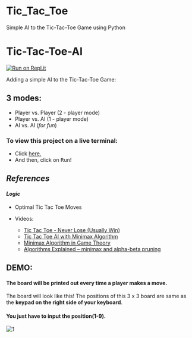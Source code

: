 # Tic_Tac_Toe
Simple AI to the Tic-Tac-Toe Game using Python
# Tic-Tac-Toe-AI

[![Run on Repl.it](https://repl.it/badge/github/tusharnankani/Tic-Tac-Toe-AI)](https://repl.it/github/tusharnankani/Tic-Tac-Toe-AI)

Adding a simple AI to the Tic-Tac-Toe Game:

## 3 modes:
- Player vs. Player (2 - player mode)
- Player vs. AI (1 - player mode)
- AI vs. AI (*for fun*)

### To view this project on a live terminal:
- Click [here.](https://repl.it/github/tusharnankani/Tic-Tac-Toe-AI)
- And then, click on <kbd>Run</kbd>!


## *References*
#### *Logic*
- Optimal Tic Tac Toe Moves

- Videos:
  - [Tic Tac Toe - Never Lose (Usually Win)](https://www.youtube.com/watch?v=5n2aQ3UQu9Y&feature=youtu.be)
  - [Tic Tac Toe AI with Minimax Algorithm](https://www.youtube.com/watch?v=trKjYdBASyQ&feature=youtu.be)
  - [Minimax Algorithm in Game Theory](https://www.geeksforgeeks.org/minimax-algorithm-in-game-theory-set-1-introduction/)
  - [Algorithms Explained – minimax and alpha-beta pruning](https://www.youtube.com/watch?v=l-hh51ncgDI)


## DEMO:
#### The board will be printed out every time a player makes a move.
The board will look like this!
The positions of this 3 x 3 board are same as the **keypad on the right side of your keyboard**.


#### You just have to input the position(1-9).
![1](https://user-images.githubusercontent.com/61280281/81096720-799abc80-8f24-11ea-97cc-de65614cbd92.png)
